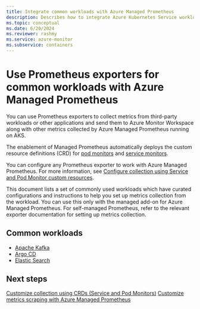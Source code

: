 ```yaml
---
title: Integrate common workloads with Azure Managed Prometheus
description: Describes how to integrate Azure Kubernetes Service workloads with Azure Managed Prometheus and list of available workloads that are ready to be integrated.
ms.topic: conceptual
ms.date: 6/20/2024
ms.reviewer: rashmy
ms.service: azure-monitor
ms.subservice: containers
---
```


# Use Prometheus exporters for common workloads with Azure Managed Prometheus

You can use Prometheus exporters to collect metrics from third-party workloads or other applications and send them to Azure Monitor Workspace along with other metrics collected by Azure Managed Prometheus running on AKS.

The enablement of Managed Prometheus automatically deploys the custom resource definitions (CRD) for [pod monitors](https://github.com/Azure/prometheus-collector/blob/main/otelcollector/deploy/addon-chart/azure-monitor-metrics-addon/templates/ama-metrics-podmonitor-crd.yaml) and [service monitors](https://github.com/Azure/prometheus-collector/blob/main/otelcollector/deploy/addon-chart/azure-monitor-metrics-addon/templates/ama-metrics-servicemonitor-crd.yaml).

You can configure any Prometheus exporter to work with Azure Managed Prometheus. For more information, see [Configure collection using Service and Pod Monitor custom resources](./prometheus-metrics-scrape-crd.md).

This document lists a set of commonly used workloads which have curated configurations and instructions to help you set up metrics collection from the workload. You can use this only with the managed add-on for Azure Managed Prometheus. For self-managed Prometheus, refer to the relevant exporter documentation for setting up metrics collection.

## Common workloads

- [Apache Kafka](./prometheus-kafka-integration.md)
- [Argo CD](./prometheus-argo-cd-integration.md)
- [Elastic Search](./prometheus-elasticsearch-integration.md)

## Next steps

[Customize collection using CRDs (Service and Pod Monitors)](./prometheus-metrics-scrape-crd.md)
[Customize metrics scraping with Azure Managed Prometheus](./prometheus-metrics-scrape-configuration.md)
